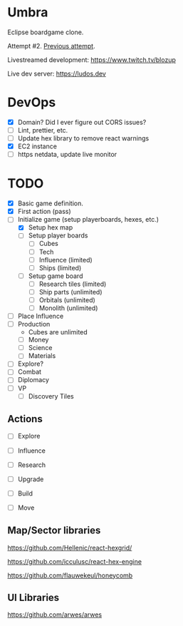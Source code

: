 # Umbra

Eclipse boardgame clone.

Attempt #2. [Previous attempt](https://github.com/nearwood/eclipsed).

Livestreamed development: https://www.twitch.tv/blozup

Live dev server: https://ludos.dev


# DevOps

- [x] Domain? Did I ever figure out CORS issues?
- [ ] Lint, prettier, etc.
- [ ] Update hex library to remove react warnings
- [x] EC2 instance
- [ ] https netdata, update live monitor

# TODO

- [x] Basic game definition.
- [x] First action (pass)
- [ ] Initialize game (setup playerboards, hexes, etc.)
  - [x] Setup hex map
  - [ ] Setup player boards
    - [ ] Cubes
    - [ ] Tech
    - [ ] Influence (limited)
    - [ ] Ships (limited)
  - [ ] Setup game board
    - [ ] Research tiles (limited)
    - [ ] Ship parts (unlimited)
    - [ ] Orbitals (unlimited)
    - [ ] Monolith (unlimited)
- [ ] Place Influence
- [ ] Production
  - Cubes are unlimited
  - [ ] Money
  - [ ] Science
  - [ ] Materials
- [ ] Explore?
- [ ] Combat
- [ ] Diplomacy
- [ ] VP
  - [ ] Discovery Tiles

## Actions
- [ ] Explore
- [ ] Influence
- [ ] Research
- [ ] Upgrade
- [ ] Build
- [ ] Move


## Map/Sector libraries
https://github.com/Hellenic/react-hexgrid/

https://github.com/icculusc/react-hex-engine

https://github.com/flauwekeul/honeycomb

## UI Libraries

https://github.com/arwes/arwes
